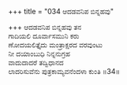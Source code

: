 +++
title = "034 ಆದಡವನಿಪ ಬಿನ್ನಹವು"

+++
ಆದಡವನಿಪ ಬಿನ್ನಹವು ತನ  
ಗಾದಿಯಲಿ ದೂರ್ವಾಸಮುನಿ ಕರು  
ಣೋದಯಲಿತ್ತೈದು ಮಂತ್ರಾಕ್ಷರದ ವರವುಂಟು   
ನೀ ದಯಾಂಬುಧಿ ನಿನ್ನನುಗ್ರಹ  
ವಾದುದಾದರೆ ತದ್ವಿಧಾನದ  
ಲಾದರಿಸುವೆನು ಪುತ್ರಕಾಮ್ಯವನೆಂದಳಾ ಕುಂತಿ     ॥34॥